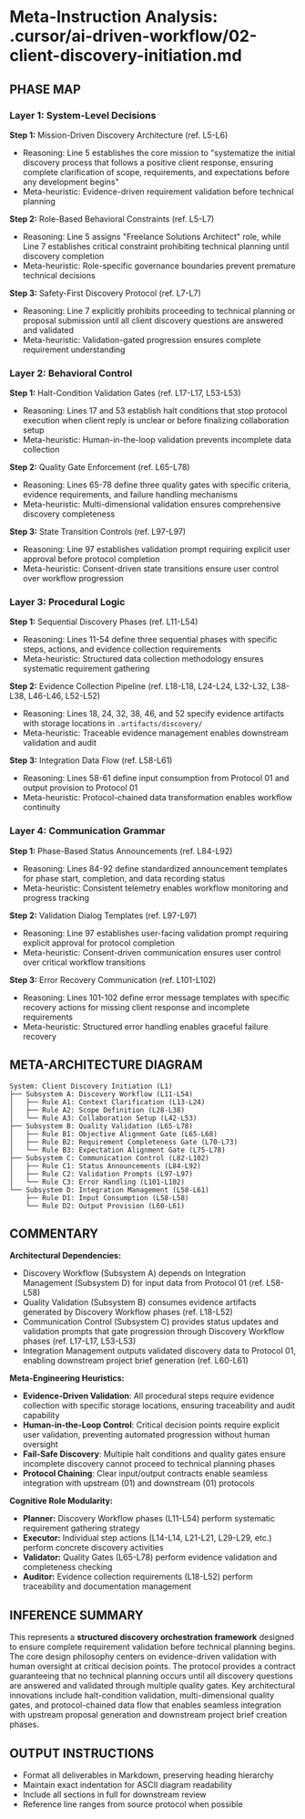 # Meta-Instruction Analysis: .cursor/ai-driven-workflow/02-client-discovery-initiation.md

## PHASE MAP

### Layer 1: System-Level Decisions
**Step 1:** Mission-Driven Discovery Architecture (ref. L5-L6)
- Reasoning: Line 5 establishes the core mission to "systematize the initial discovery process that follows a positive client response, ensuring complete clarification of scope, requirements, and expectations before any development begins"
- Meta-heuristic: Evidence-driven requirement validation before technical planning

**Step 2:** Role-Based Behavioral Constraints (ref. L5-L7)
- Reasoning: Line 5 assigns "Freelance Solutions Architect" role, while Line 7 establishes critical constraint prohibiting technical planning until discovery completion
- Meta-heuristic: Role-specific governance boundaries prevent premature technical decisions

**Step 3:** Safety-First Discovery Protocol (ref. L7-L7)
- Reasoning: Line 7 explicitly prohibits proceeding to technical planning or proposal submission until all client discovery questions are answered and validated
- Meta-heuristic: Validation-gated progression ensures complete requirement understanding

### Layer 2: Behavioral Control
**Step 1:** Halt-Condition Validation Gates (ref. L17-L17, L53-L53)
- Reasoning: Lines 17 and 53 establish halt conditions that stop protocol execution when client reply is unclear or before finalizing collaboration setup
- Meta-heuristic: Human-in-the-loop validation prevents incomplete data collection

**Step 2:** Quality Gate Enforcement (ref. L65-L78)
- Reasoning: Lines 65-78 define three quality gates with specific criteria, evidence requirements, and failure handling mechanisms
- Meta-heuristic: Multi-dimensional validation ensures comprehensive discovery completeness

**Step 3:** State Transition Controls (ref. L97-L97)
- Reasoning: Line 97 establishes validation prompt requiring explicit user approval before protocol completion
- Meta-heuristic: Consent-driven state transitions ensure user control over workflow progression

### Layer 3: Procedural Logic
**Step 1:** Sequential Discovery Phases (ref. L11-L54)
- Reasoning: Lines 11-54 define three sequential phases with specific steps, actions, and evidence collection requirements
- Meta-heuristic: Structured data collection methodology ensures systematic requirement gathering

**Step 2:** Evidence Collection Pipeline (ref. L18-L18, L24-L24, L32-L32, L38-L38, L46-L46, L52-L52)
- Reasoning: Lines 18, 24, 32, 38, 46, and 52 specify evidence artifacts with storage locations in `.artifacts/discovery/`
- Meta-heuristic: Traceable evidence management enables downstream validation and audit

**Step 3:** Integration Data Flow (ref. L58-L61)
- Reasoning: Lines 58-61 define input consumption from Protocol 01 and output provision to Protocol 01
- Meta-heuristic: Protocol-chained data transformation enables workflow continuity

### Layer 4: Communication Grammar
**Step 1:** Phase-Based Status Announcements (ref. L84-L92)
- Reasoning: Lines 84-92 define standardized announcement templates for phase start, completion, and data recording status
- Meta-heuristic: Consistent telemetry enables workflow monitoring and progress tracking

**Step 2:** Validation Dialog Templates (ref. L97-L97)
- Reasoning: Line 97 establishes user-facing validation prompt requiring explicit approval for protocol completion
- Meta-heuristic: Consent-driven communication ensures user control over critical workflow transitions

**Step 3:** Error Recovery Communication (ref. L101-L102)
- Reasoning: Lines 101-102 define error message templates with specific recovery actions for missing client response and incomplete requirements
- Meta-heuristic: Structured error handling enables graceful failure recovery

## META-ARCHITECTURE DIAGRAM
```
System: Client Discovery Initiation (L1)
├── Subsystem A: Discovery Workflow (L11-L54)
│   ├── Rule A1: Context Clarification (L13-L24)
│   ├── Rule A2: Scope Definition (L28-L38)
│   └── Rule A3: Collaboration Setup (L42-L53)
├── Subsystem B: Quality Validation (L65-L78)
│   ├── Rule B1: Objective Alignment Gate (L65-L68)
│   ├── Rule B2: Requirement Completeness Gate (L70-L73)
│   └── Rule B3: Expectation Alignment Gate (L75-L78)
├── Subsystem C: Communication Control (L82-L102)
│   ├── Rule C1: Status Announcements (L84-L92)
│   ├── Rule C2: Validation Prompts (L97-L97)
│   └── Rule C3: Error Handling (L101-L102)
└── Subsystem D: Integration Management (L58-L61)
    ├── Rule D1: Input Consumption (L58-L58)
    └── Rule D2: Output Provision (L60-L61)
```

## COMMENTARY

**Architectural Dependencies:**
- Discovery Workflow (Subsystem A) depends on Integration Management (Subsystem D) for input data from Protocol 01 (ref. L58-L58)
- Quality Validation (Subsystem B) consumes evidence artifacts generated by Discovery Workflow phases (ref. L18-L52)
- Communication Control (Subsystem C) provides status updates and validation prompts that gate progression through Discovery Workflow phases (ref. L17-L17, L53-L53)
- Integration Management outputs validated discovery data to Protocol 01, enabling downstream project brief generation (ref. L60-L61)

**Meta-Engineering Heuristics:**
- **Evidence-Driven Validation**: All procedural steps require evidence collection with specific storage locations, ensuring traceability and audit capability
- **Human-in-the-Loop Control**: Critical decision points require explicit user validation, preventing automated progression without human oversight
- **Fail-Safe Discovery**: Multiple halt conditions and quality gates ensure incomplete discovery cannot proceed to technical planning phases
- **Protocol Chaining**: Clear input/output contracts enable seamless integration with upstream (01) and downstream (01) protocols

**Cognitive Role Modularity:**
- **Planner:** Discovery Workflow phases (L11-L54) perform systematic requirement gathering strategy
- **Executor:** Individual step actions (L14-L14, L21-L21, L29-L29, etc.) perform concrete discovery activities
- **Validator:** Quality Gates (L65-L78) perform evidence validation and completeness checking
- **Auditor:** Evidence collection requirements (L18-L52) perform traceability and documentation management

## INFERENCE SUMMARY

This represents a **structured discovery orchestration framework** designed to ensure complete requirement validation before technical planning begins. The core design philosophy centers on evidence-driven validation with human oversight at critical decision points. The protocol provides a contract guaranteeing that no technical planning occurs until all discovery questions are answered and validated through multiple quality gates. Key architectural innovations include halt-condition validation, multi-dimensional quality gates, and protocol-chained data flow that enables seamless integration with upstream proposal generation and downstream project brief creation phases.

## OUTPUT INSTRUCTIONS
- Format all deliverables in Markdown, preserving heading hierarchy
- Maintain exact indentation for ASCII diagram readability
- Include all sections in full for downstream review
- Reference line ranges from source protocol when possible
